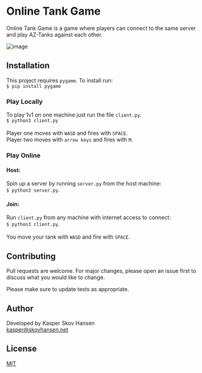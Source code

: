 # Online Tank Game

Online Tank Game is a game where players can connect to the same server and play AZ-Tanks against each other.

![image](https://user-images.githubusercontent.com/54172854/98282205-29b5b480-1f9e-11eb-8ca6-84b6947b1e4f.png)


## Installation

This project requires ```pygame```. To install run:\
```$ pip install pygame```


### Play Locally
To play 1v1 on one machine just run the file ```client.py```.\
```$ python3 client.py```\
\
Player one moves with ```WASD``` and fires with ```SPACE```.\
Player two moves with ```arrow keys``` and fires with ```M```.

### Play Online
#### Host:
Spin up a server by running ```server.py``` from the host machine:\
```$ python3 server.py```.
#### Join:
Run ```client.py``` from any machine with internet access to connect:\
```$ python3 client.py```.\
\
You move your tank with ```WASD``` and fire with ```SPACE```.

## Contributing
Pull requests are welcome. For major changes, please open an issue first to discuss what you would like to change.

Please make sure to update tests as appropriate.

## Author
Developed by Kasper Skov Hansen\
kasper@skovhansen.net

## License
[MIT](https://choosealicense.com/licenses/mit/)